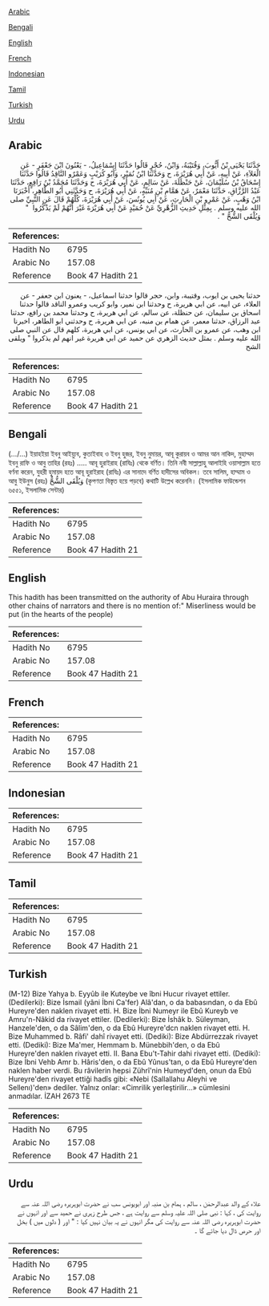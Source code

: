 [Arabic](#arabic)

[Bengali](#bengali)

[English](#english)

[French](#french)

[Indonesian](#indonesian)

[Tamil](#tamil)

[Turkish](#turkish)

[Urdu](#urdu)

## Arabic


<div dir="rtl" lang="ar" style={{fontSize:'larger',backgroundColor:'#f8f9fa',padding:20}}>
حَدَّثَنَا يَحْيَى بْنُ أَيُّوبَ، وَقُتَيْبَةُ، وَابْنُ، حُجْرٍ قَالُوا حَدَّثَنَا إِسْمَاعِيلُ، - يَعْنُونَ ابْنَ جَعْفَرٍ - عَنِ الْعَلاَءِ، عَنْ أَبِيهِ، عَنْ أَبِي هُرَيْرَةَ، ح وَحَدَّثَنَا ابْنُ نُمَيْرٍ، وَأَبُو كُرَيْبٍ وَعَمْرٌو النَّاقِدُ قَالُوا حَدَّثَنَا إِسْحَاقُ بْنُ سُلَيْمَانَ، عَنْ حَنْظَلَةَ، عَنْ سَالِمٍ، عَنْ أَبِي هُرَيْرَةَ، ح وَحَدَّثَنَا مُحَمَّدُ بْنُ رَافِعٍ، حَدَّثَنَا عَبْدُ الرَّزَّاقِ، حَدَّثَنَا مَعْمَرٌ، عَنْ هَمَّامِ بْنِ مُنَبِّهٍ، عَنْ أَبِي هُرَيْرَةَ، ح وَحَدَّثَنِي أَبُو الطَّاهِرِ، أَخْبَرَنَا ابْنُ وَهْبٍ، عَنْ عَمْرِو بْنِ الْحَارِثِ، عَنْ أَبِي يُونُسَ، عَنْ أَبِي هُرَيْرَةَ، كُلُّهُمْ قَالَ عَنِ النَّبِيِّ صلى الله عليه وسلم ‏.‏ بِمِثْلِ حَدِيثِ الزُّهْرِيِّ عَنْ حُمَيْدٍ عَنْ أَبِي هُرَيْرَةَ غَيْرَ أَنَّهُمْ لَمْ يَذْكُرُوا ‏ "‏ وَيُلْقَى الشُّحُّ ‏"‏ ‏.‏
</div>
<div style={{backgroundColor:'#f8f9fa',padding:20, marginBottom: 10}}><table> <thead> <tr> <th>References:</th> <th></th> </tr> </thead> <tbody><tr><td>Hadith No</td><td>6795</td></tr><tr><td>Arabic No</td><td>157.08</td></tr><tr><td>Reference</td><td>Book 47 Hadith 21</td></tr></tbody></table></div>


<div dir="rtl" lang="ar" style={{fontSize:'larger',backgroundColor:'#f8f9fa',padding:20}}>
حدثنا يحيى بن ايوب، وقتيبة، وابن، حجر قالوا حدثنا اسماعيل، - يعنون ابن جعفر - عن العلاء، عن ابيه، عن ابي هريرة، ح وحدثنا ابن نمير، وابو كريب وعمرو الناقد قالوا حدثنا اسحاق بن سليمان، عن حنظلة، عن سالم، عن ابي هريرة، ح وحدثنا محمد بن رافع، حدثنا عبد الرزاق، حدثنا معمر، عن همام بن منبه، عن ابي هريرة، ح وحدثني ابو الطاهر، اخبرنا ابن وهب، عن عمرو بن الحارث، عن ابي يونس، عن ابي هريرة، كلهم قال عن النبي صلى الله عليه وسلم . بمثل حديث الزهري عن حميد عن ابي هريرة غير انهم لم يذكروا " ويلقى الشح
</div>
<div style={{backgroundColor:'#f8f9fa',padding:20, marginBottom: 10}}><table> <thead> <tr> <th>References:</th> <th></th> </tr> </thead> <tbody><tr><td>Hadith No</td><td>6795</td></tr><tr><td>Arabic No</td><td>157.08</td></tr><tr><td>Reference</td><td>Book 47 Hadith 21</td></tr></tbody></table></div>

## Bengali


<div dir="ltr" lang="bn" style={{fontSize:'larger',backgroundColor:'#f8f9fa',padding:20}}>
(…/...) ইয়াহইয়া ইবনু আইয়্যুব, কুতাইবাহ ও ইবনু হুজর, ইবনু নুমায়র, আবূ কুরায়ব ও আমর আন নাকিদ, মুহাম্মদ ইবনু রাফি ও আবু তাহির (রহঃ) ..... আবূ হুরাইরাহ (রাযিঃ) থেকে বর্ণিত। তিনি নবী সাল্লাল্লাহু আলাইহি ওয়াসাল্লাম হতে বর্ণনা করেন, যুহরী হুমায়দ হতে আবূ হুরাইরাহ (রাযিঃ) এর সানাদে বর্ণিত হাদীসের অবিকল। তবে সালিম, হাম্মাম ও আবু ইউনুস (রহঃ) وَيُلْقَى الشُّحُّ (কৃপণতা বিস্তৃত হয়ে পড়বে) কথাটি উল্লেখ করেননি। (ইসলামিক ফাউন্ডেশন ৬৫৫১, ইসলামিক সেন্টার)
</div>
<div style={{backgroundColor:'#f8f9fa',padding:20, marginBottom: 10}}><table> <thead> <tr> <th>References:</th> <th></th> </tr> </thead> <tbody><tr><td>Hadith No</td><td>6795</td></tr><tr><td>Arabic No</td><td>157.08</td></tr><tr><td>Reference</td><td>Book 47 Hadith 21</td></tr></tbody></table></div>

## English


<div dir="ltr" lang="en" style={{fontSize:'larger',backgroundColor:'#f8f9fa',padding:20}}>
This hadith has been transmitted on the authority of Abu Huraira through other chains of narrators and there is no mention of:" Miserliness would be put (in the hearts of the people)
</div>
<div style={{backgroundColor:'#f8f9fa',padding:20, marginBottom: 10}}><table> <thead> <tr> <th>References:</th> <th></th> </tr> </thead> <tbody><tr><td>Hadith No</td><td>6795</td></tr><tr><td>Arabic No</td><td>157.08</td></tr><tr><td>Reference</td><td>Book 47 Hadith 21</td></tr></tbody></table></div>

## French


<div dir="ltr" lang="fr" style={{fontSize:'larger',backgroundColor:'#f8f9fa',padding:20}}>

</div>
<div style={{backgroundColor:'#f8f9fa',padding:20, marginBottom: 10}}><table> <thead> <tr> <th>References:</th> <th></th> </tr> </thead> <tbody><tr><td>Hadith No</td><td>6795</td></tr><tr><td>Arabic No</td><td>157.08</td></tr><tr><td>Reference</td><td>Book 47 Hadith 21</td></tr></tbody></table></div>

## Indonesian


<div dir="ltr" lang="id" style={{fontSize:'larger',backgroundColor:'#f8f9fa',padding:20}}>

</div>
<div style={{backgroundColor:'#f8f9fa',padding:20, marginBottom: 10}}><table> <thead> <tr> <th>References:</th> <th></th> </tr> </thead> <tbody><tr><td>Hadith No</td><td>6795</td></tr><tr><td>Arabic No</td><td>157.08</td></tr><tr><td>Reference</td><td>Book 47 Hadith 21</td></tr></tbody></table></div>

## Tamil


<div dir="ltr" lang="ta" style={{fontSize:'larger',backgroundColor:'#f8f9fa',padding:20}}>

</div>
<div style={{backgroundColor:'#f8f9fa',padding:20, marginBottom: 10}}><table> <thead> <tr> <th>References:</th> <th></th> </tr> </thead> <tbody><tr><td>Hadith No</td><td>6795</td></tr><tr><td>Arabic No</td><td>157.08</td></tr><tr><td>Reference</td><td>Book 47 Hadith 21</td></tr></tbody></table></div>

## Turkish


<div dir="ltr" lang="tr" style={{fontSize:'larger',backgroundColor:'#f8f9fa',padding:20}}>
(M-12) Bize Yahya b. Eyyûb ile Kuteybe ve îbni Hucur rivayet ettiler. (Dedilerki): Bize İsmail (yâni İbni Ca'fer) Alâ'dan, o da babasından, o da Ebû Hureyre'den naklen rivayet etti. H. Bize İbni Numeyr ile Ebû Kureyb ve Amru'n-Nâkid da rivayet ettiler. (Dedilerki): Bize İshâk b. Süleyman, Hanzele'den, o da Sâlim'den, o da Ebû Hureyre'dcn naklen rivayet etti. H. Bize Muhammed b. Râfi' dahî rivayet etti. (Dediki): Bize Abdürrezzak rivayet etti. (Dediki): Bize Ma'mer, Hemmam b. Münebbih'den, o da Ebû Hureyre'den naklen rivayet etti. II. Bana Ebu't-Tahir dahi rivayet etti. (Dediki): Bize İbni Vehb Amr b. Hâris'den, o da Ebû Yûnus'tan, o da Ebû Hureyre'den naklen haber verdi. Bu râvilerin hepsi Zührî'nin Humeyd'den, onun da Ebû Hureyre'den rivayet ettiği hadîs gibi: «Nebi (Sallallahu Aleyhi ve Sellenı)'den» dediler. Yalnız onlar: «Cimrilik yerleştirilir...» cümlesini anmadılar. İZAH 2673 TE
</div>
<div style={{backgroundColor:'#f8f9fa',padding:20, marginBottom: 10}}><table> <thead> <tr> <th>References:</th> <th></th> </tr> </thead> <tbody><tr><td>Hadith No</td><td>6795</td></tr><tr><td>Arabic No</td><td>157.08</td></tr><tr><td>Reference</td><td>Book 47 Hadith 21</td></tr></tbody></table></div>

## Urdu


<div dir="rtl" lang="ur" style={{fontSize:'larger',backgroundColor:'#f8f9fa',padding:20}}>
علاء کے والد عبدالرحمٰن ، سالم ، ہمام بن منبہ اور ابویونس سب نے حضرت ابوہریرہ رضی اللہ عنہ سے روایت کی ، کہا : نبی صلی اللہ علیہ وسلم سے روایت ہے ، جس طرح زہری نے حمید سے اور انہوں نے حضرت ابوہریرہ رضی اللہ عنہ سے روایت کی مگر انہوں نے یہ بیان نہیں کیا : " اور ( دلوں میں ) بخل اور حرص ڈال دیا جائے گا ۔
</div>
<div style={{backgroundColor:'#f8f9fa',padding:20, marginBottom: 10}}><table> <thead> <tr> <th>References:</th> <th></th> </tr> </thead> <tbody><tr><td>Hadith No</td><td>6795</td></tr><tr><td>Arabic No</td><td>157.08</td></tr><tr><td>Reference</td><td>Book 47 Hadith 21</td></tr></tbody></table></div>